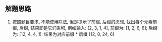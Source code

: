 ## 解题思路

1. 按照题目要求, 不能使用除法, 但是提示了前缀, 后缀的思想, 找出每个元素前缀, 后缀, 结果即是它们乘积, 例如输入: [2, 3, 1, 4], 前缀为: [1, 2, 6, 6]; 后缀为: [12, 4, 4, 1]; 结果为对应前缀 * 后缀 [12, 8, 24, 6]

